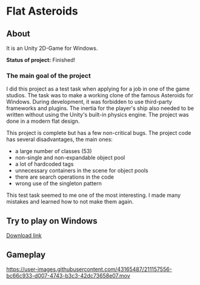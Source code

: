 # Flat Asteroids

## About

It is an Unity 2D-Game for Windows. 

**Status of project:** Finished!

### The main goal of the project

I did this project as a test task when applying for a job in one of the game studios. 
The task was to make a working clone of the famous Asteroids for Windows. 
During development, it was forbidden to use third-party frameworks and plugins. 
The inertia for the player's ship also needed to be written without using the Unity's built-in physics engine. 
The project was done in a modern flat design.

This project is complete but has a few non-critical bugs. 
The project code has several disadvantages, the main ones: 
- a large number of classes (53)
- non-single and non-expandable object pool
- a lot of hardcoded tags
- unnecessary containers in the scene for object pools
- there are search operations in the code
- wrong use of the singleton pattern

This test task seemed to me one of the most interesting. I made many mistakes and learned how to not make them again.

## Try to play on Windows
[Download link](https://leprecode.itch.io/flat-asteroids)

## Gameplay 
https://user-images.githubusercontent.com/43165487/211157556-bc66c933-d007-4743-b3c3-42dc73658e07.mov

